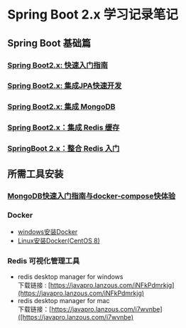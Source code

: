 # Spring Boot 2.x 学习记录笔记


## Spring Boot 基础篇

### [Spring Boot2.x: 快速入门指南](https://blog.csdn.net/Fine_Cui/article/details/106730330)
### [Spring Boot2.x: 集成JPA快速开发](https://blog.csdn.net/Fine_Cui/article/details/106270118)
### [Spring Boot2.x: 集成 MongoDB](https://blog.csdn.net/Fine_Cui/article/details/106195498)
### [Spring Boot2.x：集成 Redis 缓存](https://blog.csdn.net/Fine_Cui/article/details/103067129)
### [SpringBoot 2.x：整合 Redis 入门](https://blog.csdn.net/Fine_Cui/article/details/103067109)

## 所需工具安装
### [MongoDB快速入门指南与docker-compose快体验](https://www.yuque.com/ekko/database/dkluyg)
### Docker
- [windows安装Docker](https://blog.csdn.net/Fine_Cui/article/details/106596590)
- [Linux安装Docker(CentOS 8)](https://blog.csdn.net/Fine_Cui/article/details/106736626)

### Redis 可视化管理工具
- redis desktop manager for windows  
下载链接 : [https://javapro.lanzous.com/iNFkPdmrkjg](https://javapro.lanzous.com/iNFkPdmrkjg)
- redis desktop manager for mac  
下载链接：[https://javapro.lanzous.com/i7wvnbe]([https://javapro.lanzous.com/i7wvnbe)